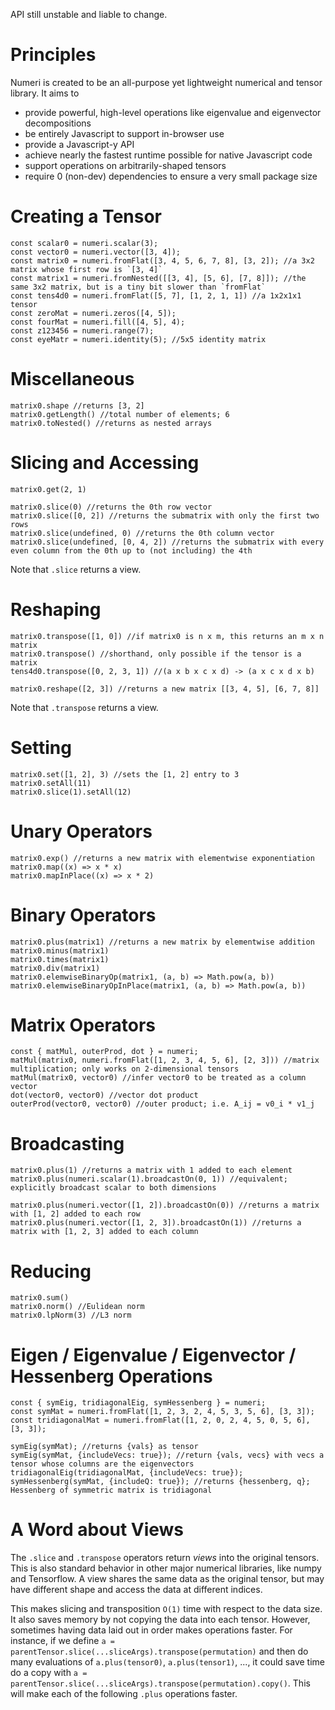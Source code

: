 API still unstable and liable to change.

# Principles

Numeri is created to be an all-purpose yet lightweight numerical and tensor library.
It aims to
* provide powerful, high-level operations like eigenvalue and eigenvector decompositions
* be entirely Javascript to support in-browser use
* provide a Javascript-y API
* achieve nearly the fastest runtime possible for native Javascript code
* support operations on arbitrarily-shaped tensors
* require 0 (non-dev) dependencies to ensure a very small package size

# Creating a Tensor
```
const scalar0 = numeri.scalar(3);
const vector0 = numeri.vector([3, 4]);
const matrix0 = numeri.fromFlat([3, 4, 5, 6, 7, 8], [3, 2]); //a 3x2 matrix whose first row is `[3, 4]`
const matrix1 = numeri.fromNested([[3, 4], [5, 6], [7, 8]]); //the same 3x2 matrix, but is a tiny bit slower than `fromFlat`
const tens4d0 = numeri.fromFlat([5, 7], [1, 2, 1, 1]) //a 1x2x1x1 tensor
const zeroMat = numeri.zeros([4, 5]);
const fourMat = numeri.fill([4, 5], 4);
const z123456 = numeri.range(7);
const eyeMatr = numeri.identity(5); //5x5 identity matrix
```

# Miscellaneous
```
matrix0.shape //returns [3, 2]
matrix0.getLength() //total number of elements; 6
matrix0.toNested() //returns as nested arrays
```

# Slicing and Accessing
```
matrix0.get(2, 1)

matrix0.slice(0) //returns the 0th row vector
matrix0.slice([0, 2]) //returns the submatrix with only the first two rows
matrix0.slice(undefined, 0) //returns the 0th column vector
matrix0.slice(undefined, [0, 4, 2]) //returns the submatrix with every even column from the 0th up to (not including) the 4th
```
Note that `.slice` returns a view.

# Reshaping
```
matrix0.transpose([1, 0]) //if matrix0 is n x m, this returns an m x n matrix
matrix0.transpose() //shorthand, only possible if the tensor is a matrix
tens4d0.transpose([0, 2, 3, 1]) //(a x b x c x d) -> (a x c x d x b)

matrix0.reshape([2, 3]) //returns a new matrix [[3, 4, 5], [6, 7, 8]]
```
Note that `.transpose` returns a view.

# Setting
```
matrix0.set([1, 2], 3) //sets the [1, 2] entry to 3
matrix0.setAll(11)
matrix0.slice(1).setAll(12)
```

# Unary Operators
```
matrix0.exp() //returns a new matrix with elementwise exponentiation
matrix0.map((x) => x * x)
matrix0.mapInPlace((x) => x * 2)
```

# Binary Operators
```
matrix0.plus(matrix1) //returns a new matrix by elementwise addition
matrix0.minus(matrix1)
matrix0.times(matrix1)
matrix0.div(matrix1)
matrix0.elemwiseBinaryOp(matrix1, (a, b) => Math.pow(a, b))
matrix0.elemwiseBinaryOpInPlace(matrix1, (a, b) => Math.pow(a, b))
```

# Matrix Operators
```
const { matMul, outerProd, dot } = numeri;
matMul(matrix0, numeri.fromFlat([1, 2, 3, 4, 5, 6], [2, 3])) //matrix multiplication; only works on 2-dimensional tensors
matMul(matrix0, vector0) //infer vector0 to be treated as a column vector
dot(vector0, vector0) //vector dot product
outerProd(vector0, vector0) //outer product; i.e. A_ij = v0_i * v1_j
```

# Broadcasting
```
matrix0.plus(1) //returns a matrix with 1 added to each element
matrix0.plus(numeri.scalar(1).broadcastOn(0, 1)) //equivalent; explicitly broadcast scalar to both dimensions

matrix0.plus(numeri.vector([1, 2]).broadcastOn(0)) //returns a matrix with [1, 2] added to each row
matrix0.plus(numeri.vector([1, 2, 3]).broadcastOn(1)) //returns a matrix with [1, 2, 3] added to each column
```

# Reducing
```
matrix0.sum()
matrix0.norm() //Eulidean norm
matrix0.lpNorm(3) //L3 norm
```

# Eigen / Eigenvalue / Eigenvector / Hessenberg Operations
```
const { symEig, tridiagonalEig, symHessenberg } = numeri;
const symMat = numeri.fromFlat([1, 2, 3, 2, 4, 5, 3, 5, 6], [3, 3]);
const tridiagonalMat = numeri.fromFlat([1, 2, 0, 2, 4, 5, 0, 5, 6], [3, 3]);

symEig(symMat); //returns {vals} as tensor
symEig(symMat, {includeVecs: true}); //return {vals, vecs} with vecs a tensor whose columns are the eigenvectors
tridiagonalEig(tridiagonalMat, {includeVecs: true});
symHessenberg(symMat, {includeQ: true}); //returns {hessenberg, q}; Hessenberg of symmetric matrix is tridiagonal
```

# A Word about Views

The `.slice` and `.transpose` operators return *views* into the original tensors.
This is also standard behavior in other major numerical libraries, like numpy and Tensorflow.
A view shares the same data as the original tensor, but may have different shape and access the data at different indices.

This makes slicing and transposition `O(1)` time with respect to the data size.
It also saves memory by not copying the data into each tensor.
However, sometimes having data laid out in order makes operations faster.
For instance, if we define `a = parentTensor.slice(...sliceArgs).transpose(permutation)` and then do many evaluations of `a.plus(tensor0)`, `a.plus(tensor1)`, ..., it could save time do a copy with `a = parentTensor.slice(...sliceArgs).transpose(permutation).copy()`.
This will make each of the following `.plus` operations faster.
